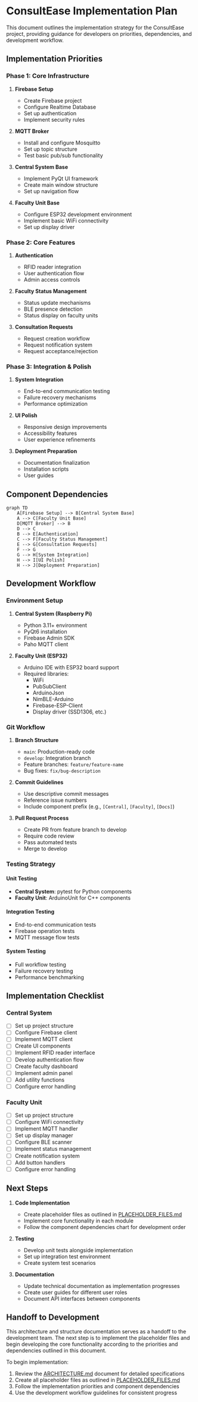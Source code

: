 # ConsultEase Implementation Plan

This document outlines the implementation strategy for the ConsultEase project, providing guidance for developers on priorities, dependencies, and development workflow.

## Implementation Priorities

### Phase 1: Core Infrastructure
1. **Firebase Setup**
   - Create Firebase project
   - Configure Realtime Database
   - Set up authentication
   - Implement security rules

2. **MQTT Broker**
   - Install and configure Mosquitto
   - Set up topic structure
   - Test basic pub/sub functionality

3. **Central System Base**
   - Implement PyQt UI framework
   - Create main window structure
   - Set up navigation flow

4. **Faculty Unit Base**
   - Configure ESP32 development environment
   - Implement basic WiFi connectivity
   - Set up display driver

### Phase 2: Core Features
1. **Authentication**
   - RFID reader integration
   - User authentication flow
   - Admin access controls

2. **Faculty Status Management**
   - Status update mechanisms
   - BLE presence detection
   - Status display on faculty units

3. **Consultation Requests**
   - Request creation workflow
   - Request notification system
   - Request acceptance/rejection

### Phase 3: Integration & Polish
1. **System Integration**
   - End-to-end communication testing
   - Failure recovery mechanisms
   - Performance optimization

2. **UI Polish**
   - Responsive design improvements
   - Accessibility features
   - User experience refinements

3. **Deployment Preparation**
   - Documentation finalization
   - Installation scripts
   - User guides

## Component Dependencies

```mermaid
graph TD
    A[Firebase Setup] --> B[Central System Base]
    A --> C[Faculty Unit Base]
    D[MQTT Broker] --> B
    D --> C
    B --> E[Authentication]
    C --> F[Faculty Status Management]
    E --> G[Consultation Requests]
    F --> G
    G --> H[System Integration]
    H --> I[UI Polish]
    H --> J[Deployment Preparation]
```

## Development Workflow

### Environment Setup
1. **Central System (Raspberry Pi)**
   - Python 3.11+ environment
   - PyQt6 installation
   - Firebase Admin SDK
   - Paho MQTT client

2. **Faculty Unit (ESP32)**
   - Arduino IDE with ESP32 board support
   - Required libraries:
     - WiFi
     - PubSubClient
     - ArduinoJson
     - NimBLE-Arduino
     - Firebase-ESP-Client
     - Display driver (SSD1306, etc.)

### Git Workflow
1. **Branch Structure**
   - `main`: Production-ready code
   - `develop`: Integration branch
   - Feature branches: `feature/feature-name`
   - Bug fixes: `fix/bug-description`

2. **Commit Guidelines**
   - Use descriptive commit messages
   - Reference issue numbers
   - Include component prefix (e.g., `[Central]`, `[Faculty]`, `[Docs]`)

3. **Pull Request Process**
   - Create PR from feature branch to develop
   - Require code review
   - Pass automated tests
   - Merge to develop

### Testing Strategy

#### Unit Testing
- **Central System**: pytest for Python components
- **Faculty Unit**: ArduinoUnit for C++ components

#### Integration Testing
- End-to-end communication tests
- Firebase operation tests
- MQTT message flow tests

#### System Testing
- Full workflow testing
- Failure recovery testing
- Performance benchmarking

## Implementation Checklist

### Central System
- [ ] Set up project structure
- [ ] Configure Firebase client
- [ ] Implement MQTT client
- [ ] Create UI components
- [ ] Implement RFID reader interface
- [ ] Develop authentication flow
- [ ] Create faculty dashboard
- [ ] Implement admin panel
- [ ] Add utility functions
- [ ] Configure error handling

### Faculty Unit
- [ ] Set up project structure
- [ ] Configure WiFi connectivity
- [ ] Implement MQTT handler
- [ ] Set up display manager
- [ ] Configure BLE scanner
- [ ] Implement status management
- [ ] Create notification system
- [ ] Add button handlers
- [ ] Configure error handling

## Next Steps

1. **Code Implementation**
   - Create placeholder files as outlined in [PLACEHOLDER_FILES.md](PLACEHOLDER_FILES.md)
   - Implement core functionality in each module
   - Follow the component dependencies chart for development order

2. **Testing**
   - Develop unit tests alongside implementation
   - Set up integration test environment
   - Create system test scenarios

3. **Documentation**
   - Update technical documentation as implementation progresses
   - Create user guides for different user roles
   - Document API interfaces between components

## Handoff to Development

This architecture and structure documentation serves as a handoff to the development team. The next step is to implement the placeholder files and begin developing the core functionality according to the priorities and dependencies outlined in this document.

To begin implementation:
1. Review the [ARCHITECTURE.md](ARCHITECTURE.md) document for detailed specifications
2. Create all placeholder files as outlined in [PLACEHOLDER_FILES.md](PLACEHOLDER_FILES.md)
3. Follow the implementation priorities and component dependencies
4. Use the development workflow guidelines for consistent progress